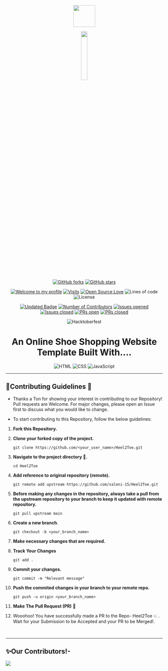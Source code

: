 <div align="center">
 <img src="images/logo.ico" height=70px />
</div>
<p align = 'center'>
 <a href='https://saloni-15.github.io/Heel2Toe/'>
    <img src = "https://img.shields.io/badge/Heel2Toe-4B275F?style=round" width = '20%'/></a> 
</p>

<div align="center">
 
[![GitHub forks](https://img.shields.io/github/forks/saloni-15/Heel2Toe.svg?style=social&label=Fork&maxAge=2592000)](https://https://github.com/saloni-15/Heel2Toe//network/)
[![GitHub stars](https://img.shields.io/github/stars/saloni-15/Heel2Toe.svg?style=social&label=Star&maxAge=2592000)](https://https://github.com/saloni-15/Heel2Toe//stargazers/)
<br />
 
[![Welcome to my profile](https://img.shields.io/badge/Hello,Programmer!-Welcome-blue.svg?style=flat&logo=github)](https://github.com/saloni-15)
[![Visits](https://komarev.com/ghpvc/?username=saloni-15&label=You%20Are%20Visitor%20No.&color=f20707&logo=github&style=flat-square)](https://github.com/saloni-15/Heel2Toe)
[![Open Source Love](https://badges.frapsoft.com/os/v2/open-source.svg?v=103)](https://github.com/saloni-15/Heel2Toe)
![Lines of code](https://img.shields.io/tokei/lines/github/saloni-15/Heel2Toe?color=red&label=Lines%20of%20Code)
![License](https://img.shields.io/badge/License-MIT-red.svg)
<br/>

[![Updated Badge](https://img.shields.io/github/last-commit/saloni-15/Heel2Toe?label=Last%20Updated&style=flat)](https://github.com/saloni-15/Hell2Toe/commits)
[![Number of Contributors](https://img.shields.io/github/contributors/saloni-15/Heel2Toe?style=flat&label=Contributors)](https://github.com/saloni-15/Heel2Toe/graphs/contributors)
[![Issues opened](https://img.shields.io/github/issues/saloni-15/Heel2Toe?label=Issues)](https://github.com/saloni-15/Heel2Toe)
[![Issues closed](https://img.shields.io/github/issues-closed/saloni-15/Heel2Toe?label=Issues)](https://github.com/saloni-15/Heel2Toe/issues)
[![PRs open](https://img.shields.io/github/issues-pr/saloni-15/Heel2Toe?label=Pull%20Requests)](https://github.com/saloni-15/Heel2Toe/pulls)
[![PRs closed](https://img.shields.io/github/issues-pr-closed/saloni-15/Heel2Toe?label=Pull%20Requests)](https://github.com/saloni-15/Heel2Toe/pulls)
<br/>

![Hacktoberfest](https://img.shields.io/badge/Hacktoberfest-21-red)
</div>

<h1 align="center">An Online Shoe Shopping Website Template Built With.... </h3>
<div align="center"> 

![HTML](https://img.shields.io/badge/-HTML-E34C26?style=for-the-badge&logo=HTML5&logoColor=white)
![CSS](https://img.shields.io/badge/-CSS-1572B6?style=for-the-badge&logo=CSS3&logoColor=white)
![JavaScript](https://img.shields.io/badge/JavaScript-F7DF1E?style=for-the-badge&logo=javascript&logoColor=black) 

</div>
<hr />

## 🎉Contributing Guidelines 📝
- Thanks a Ton for showing your interest in contributing to our Repository! Pull requests are Welcome. For major changes, please open an Issue first to discuss what you would like to change.

- To start contributing to this Repository, follow the below guidelines:

1. **Fork this Repository.**

2. **Clone your forked copy of the project.**
   ```
   git clone https://github.com/<your_user_name>/Heel2Toe.git
   ```

3. **Navigate to the project directory 📁.**
   ```
   cd Heel2Toe
   ```
4. **Add reference to original repository (remote).**
   ```
   git remote add upstream https://github.com/saloni-15/Heel2Toe.git
   ```
5. **Before making any changes in the repository, always take a pull from the upstream repository to your branch to keep it updated with remote repository.**
   ```
   git pull upstream main
   ```
6. **Create a new branch**.
   ```
   git checkout -b <your_branch_name>
   ```
7. **Make necessary changes that are required.**

8. **Track Your Changes**
   ```
   git add .
   ```
9. **Commit your changes.**
   ```
   git commit -m "Relevant message"
   ```
10. **Push the commited changes in your branch to your remote repo.**
    ```
    git push -u origin <your_branch_name>
    ```
11. **Make The Pull Request (PR)** 🚀
12. Wooohoo! You have successfully made a PR to the Repo- Heel2Toe 💥 . Wait for your Submission to be Accepted and your PR to be Merged!.

<br/>
<hr />

## ✨Our Contributors!-

<a href="https://github.com/saloni-15/Heel2Toe">
  <img src="https://contrib.rocks/image?repo=saloni-15/Heel2Toe" />
</a>
